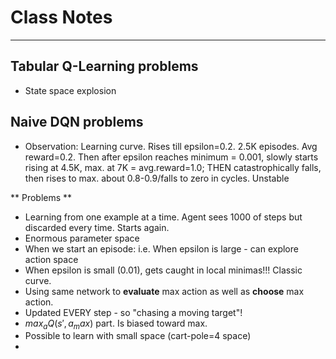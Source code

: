 # Class Notes
---------------------------------------------------------------
## Tabular Q-Learning problems
- State space explosion

## Naive DQN problems
- Observation: Learning curve. Rises till epsilon=0.2. 2.5K episodes. Avg reward=0.2. Then after epsilon reaches minimum = 0.001, slowly starts rising at 4.5K, max. at 7K = avg.reward=1.0; THEN catastrophically falls, then rises to max. about 0.8-0.9/falls to zero in cycles. Unstable

** Problems **
- Learning from one example at a time. Agent sees 1000 of steps but discarded every time. Starts again.
- Enormous parameter space
- When we start an episode: i.e. When epsilon is large - can explore action space
- When epsilon is small (0.01), gets caught in local minimas!!! Classic curve.
- Using same network to **evaluate** max action as well as **choose** max action.
- Updated EVERY step - so "chasing a moving target"!
- $max_a Q(s',a_max)$ part. Is biased toward max.
- Possible to learn with small space (cart-pole=4 space)
-  